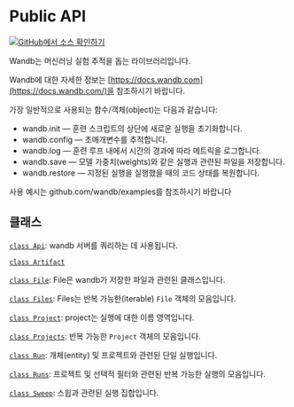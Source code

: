 # Public API

[![](https://www.tensorflow.org/images/GitHub-Mark-32px.png)](https://www.github.com/wandb/client/tree/master/wandb/__init__.py)[GitHub에서 소스 확인하기](https://www.github.com/wandb/client/tree/master/wandb/__init__.py)​

Wandb는 머신러닝 실험 추적을 돕는 라이브러리입니다.

Wandb에 대한 자세한 정보는 [https://docs.wandb.com](https://docs.wandb.com/)을 참조하시기 바랍니다.

가장 일반적으로 사용되는 함수/객체\(object\)는 다음과 같습니다:

* wandb.init — 훈련 스크립트의 상단에 새로운 실행을 초기화합니다.
* wandb.config — 초매개변수를 추적합니다.
* wandb.log — 훈련 루프 내에서 시간의 경과에 따라 메트릭을 로그합니다.
* wandb.save — 모델 가중치\(weights\)와 같은 실행과 관련된 파일을 저장합니다.
* wandb.restore — 지정된 실행을 실행했을 때의 코드 상태를 복원합니다.

사용 예시는 github.com/wandb/examples를 참조하시기 바랍니다

## **클래스**

[`class Api`](): wandb 서버를 쿼리하는 데 사용됩니다.

[`class Artifact`]()

[`class File`](): File은 wandb가 저장한 파일과 관련된 클래스입니다.

[`class Files`](): Files는 반복 가능한\(iterable\) `File` 객체의 모음입니다.

[`class Project`](): project는 실행에 대한 이름 영역입니다.

[`class Projects`](): 반복 가능한 `Project` 객체의 모음입니다.

[`class Run`](): 개체\(entity\) 및 프로젝트와 관련된 단일 실행입니다.

[`class Runs`](): 프로젝트 및 선택적 필터와 관련된 반복 가능한 실행의 모음입니다.

[`class Sweep`](): 스윕과 관련된 실행 집합입니다.

